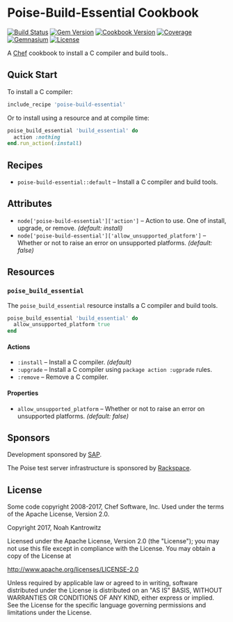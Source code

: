 # Poise-Build-Essential Cookbook

[![Build Status](https://img.shields.io/travis/poise/poise-build-essential.svg)](https://travis-ci.org/poise/poise-build-essential)
[![Gem Version](https://img.shields.io/gem/v/poise-build-essential.svg)](https://rubygems.org/gems/poise-build-essential)
[![Cookbook Version](https://img.shields.io/cookbook/v/poise-build-essential.svg)](https://supermarket.chef.io/cookbooks/poise-build-essential)
[![Coverage](https://img.shields.io/codecov/c/github/poise/poise-build-essential.svg)](https://codecov.io/github/poise/poise-build-essential)
[![Gemnasium](https://img.shields.io/gemnasium/poise/poise-build-essential.svg)](https://gemnasium.com/poise/poise-build-essential)
[![License](https://img.shields.io/badge/license-Apache_2-blue.svg)](https://www.apache.org/licenses/LICENSE-2.0)

A [Chef](https://www.chef.io/) cookbook to install a C compiler and build tools..

## Quick Start

To install a C compiler:

```ruby
include_recipe 'poise-build-essential'
```

Or to install using a resource and at compile time:

```ruby
poise_build_essential 'build_essential' do
  action :nothing
end.run_action(:install)
```

## Recipes

* `poise-build-essential::default` – Install a C compiler and build tools.

## Attributes

* `node['poise-build-essential']['action']` – Action to use. One of install,
  upgrade, or remove. *(default: install)*
* `node['poise-build-essential']['allow_unsupported_platform']` – Whether or not
  to raise an error on unsupported platforms. *(default: false)*

## Resources

### `poise_build_essential`

The `poise_build_essential` resource installs a C compiler and build tools.

```ruby
poise_build_essential 'build_essential' do
  allow_unsupported_platform true
end
```

#### Actions

* `:install` – Install a C compiler. *(default)*
* `:upgrade` – Install a C compiler using `package action :ugprade` rules.
* `:remove` – Remove a C compiler.

#### Properties

* `allow_unsupported_platform` – Whether or not to raise an error on unsupported
  platforms. *(default: false)*

## Sponsors

Development sponsored by [SAP](https://www.sap.com/).

The Poise test server infrastructure is sponsored by [Rackspace](https://rackspace.com/).

## License

Some code copyright 2008-2017, Chef Software, Inc. Used under the terms of the
Apache License, Version 2.0.

Copyright 2017, Noah Kantrowitz

Licensed under the Apache License, Version 2.0 (the "License");
you may not use this file except in compliance with the License.
You may obtain a copy of the License at

http://www.apache.org/licenses/LICENSE-2.0

Unless required by applicable law or agreed to in writing, software
distributed under the License is distributed on an "AS IS" BASIS,
WITHOUT WARRANTIES OR CONDITIONS OF ANY KIND, either express or implied.
See the License for the specific language governing permissions and
limitations under the License.
